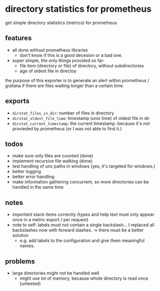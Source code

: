 # directory statistics for prometheus
get simple directory statistics (metrics) for prometheus

## features
- all done without prometheus libraries
  - don't know if this is a good decesion or a bad one.
- super simple, the only things provided so far:
  - file item (directory or file) of directory, without subdirectories
  - age of oldest file in directoy

the purpose of this exporter is to generate an alert within prometheus / grafana if there are files waiting longer than a certain time.

## exports
- `dirstat_files_in_dir`: number of files in directory
- `dirstat_oldest_file_time`: timestamp (unix time) of oldest file in dir
- `dirstat_current_timestamp`: the current timestamp. because it's not provieded by prometheus (or I was not able to find it.)

## todos
- make sure only files are counted (done)
- implement recursive file walking (done)
- test handling of unc paths in windows (yes, it's targeted for windows.)
- better logging
- better error handling
- make information gathering concurrent, so more directories can be handled in the same time

## notes
- *important* stack items correctly (types and help text must only appear once in a metric export / per request)
- note to self: labels must not contain a single backslash... I replaced all backslashes now with forward slashes. -> there must be a better solution
  - e.g. add labels to the configuration and give them meaningful names.

## problems
- large directories might not be handled well
  - might use lot of memory, because whole directory is read once (untested)
